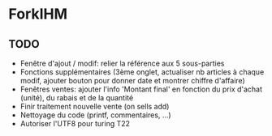 ForkIHM
==========

TODO
----
 * Fenêtre d'ajout / modif: relier la référence aux 5 sous-parties
 * Fonctions supplémentaires (3ème onglet, actualiser nb articles à chaque modif, ajouter bouton pour donner date et montrer chiffre d'affaire)
 * Fenêtres ventes: ajouter l'info 'Montant final' en fonction du prix d'achat (unité), du rabais et de la quantité
 * Finir traitement nouvelle vente (on sells add)
 * Nettoyage du code (printf, commentaires, ...)
 * Autoriser l'UTF8 pour turing T22
